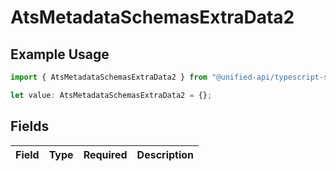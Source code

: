 # AtsMetadataSchemasExtraData2

## Example Usage

```typescript
import { AtsMetadataSchemasExtraData2 } from "@unified-api/typescript-sdk/sdk/models/shared";

let value: AtsMetadataSchemasExtraData2 = {};
```

## Fields

| Field       | Type        | Required    | Description |
| ----------- | ----------- | ----------- | ----------- |